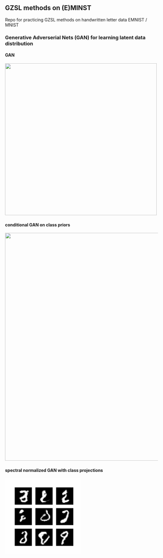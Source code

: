 ## GZSL methods on (E)MINST
 Repo for practicing GZSL methods on handwritten letter data EMNIST / MNIST

### Generative Adverserial Nets (GAN) for learning latent data distribution

#### GAN 
<img src="https://github.com/johnypark/GZSL-methods-on--E-MINST/blob/main/results/GAN_bs256_ep500.gif" width="500" height="500" />



#### conditional GAN on class priors
<img src="https://github.com/johnypark/GZSL-methods-on--E-MINST/blob/main/results/conditional_GAN_bs4096_ep1900.gif" width="750" height="750" />


#### spectral normalized GAN with class projections
<img src="https://github.com/johnypark/GZSL-methods-on--E-MINST/blob/main/results/snGAN-proj.gif" width="250" height="250" />


